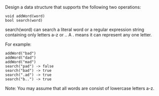 
Design a data structure that supports the following two operations:
```
void addWord(word)
bool search(word)
```
search(word) can search a literal word or a regular expression string containing only letters a-z or .. A . means it can represent any one letter.

For example:
```
addWord("bad")
addWord("dad")
addWord("mad")
search("pad") -> false
search("bad") -> true
search(".ad") -> true
search("b..") -> true
```
Note:
You may assume that all words are consist of lowercase letters a-z.